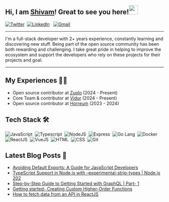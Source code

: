 
 ## Hi, I am [Shivam](https://bio.link/shivams)! Great to see you here!<img src="https://github.com/TheDudeThatCode/TheDudeThatCode/blob/master/Assets/Hi.gif" width="29"> 

 <a href="https://twitter.com/shivamstwt1/"><img alt="Twitter" src="https://img.shields.io/badge/Twitter%20-%230077B5.svg?&style=flat&logo=twitter&logoColor=white"/></a>&nbsp;
 <a href="https://www.linkedin.com/in/meshivamsharma/"><img alt="LinkedIn" src="https://img.shields.io/badge/linkedin%20-%230077B5.svg?&style=flat&logo=linkedin&logoColor=white"/></a> &nbsp;
 <a href="mailto:meshivam81@gmail.com"><img alt="Gmail" src="https://img.shields.io/badge/Gmail-D14836?style=flat&logo=gmail&logoColor=white" /></a> &nbsp;

 ----
 I'm a full-stack developer with 2+ years experience, constantly learning and discovering new stuff. Being part of the open source community has been both rewarding and challenging. I take great pride in helping to improve the ecosystem and support the developers who rely on these projects for their projects and goal. 
 
---- 
 
## My Experiences 🧑‍💻
- Open source contributor at [Zuplo](https://github.com/zuplo/zudoku) (2024 - Present)
- Core Team & contributor at [Vidur](https://github.com/profilecity/vidur) (2024 - Present)
- Open source contributor at [Horreum](https://github.com/hyperfoil/horreum) (2023 - 2024)


 
## Tech Stack 🛠 &nbsp;
 
![JavaScript](https://img.shields.io/badge/-JavaScript-05122A?style=flat&logo=javascript)&nbsp;
![Typescript](https://img.shields.io/badge/-TypeScript-05122A?style=flat&logo=typescript)&nbsp;
![NodeJS](https://img.shields.io/badge/-NodeJS-05122A?style=flat&logo=node.js)&nbsp;
![Express](https://img.shields.io/badge/-Express-05122A?style=flat&logo=express)&nbsp;
![Go Lang](https://img.shields.io/badge/-Go-05122A?style=flat&logo=go)&nbsp;
![Docker](https://img.shields.io/badge/-Docker-05122A?style=flat&logo=docker)&nbsp;
![ReactJS](https://img.shields.io/badge/-React-05122A?style=flat&logo=react)&nbsp;
![VueJS](https://img.shields.io/badge/-VueJS-05122A?style=flat&logo=vue.js)&nbsp;
![HTML](https://img.shields.io/badge/-HTML-05122A?style=flat&logo=HTML5)&nbsp;
![CSS](https://img.shields.io/badge/-Tailwind-05122A?style=flat&logo=tailwindcss&logoColor=1572B6)&nbsp;
![Git](https://img.shields.io/badge/-Git-05122A?style=flat&logo=git)&nbsp;

<!-- ![Visual Studio Code](https://img.shields.io/badge/-Visual%20Studio%20Code-05122A?style=flat&logo=visual-studio-code&logoColor=007ACC)&nbsp; -->
<!--![NodeJS](https://img.shields.io/badge/-NextJS-05122A?style=flat&logo=next.js)&nbsp; 
<!--![Kubernetes](https://img.shields.io/badge/-Kubernetes-05122A?style=flat&logo=kubernetes)&nbsp; -->

## Latest Blog Posts 📕

<!-- BLOG-POST-LIST:START -->
- [Avoiding Default Exports: A Guide for JavaScript Developers](https://shivam-sharma.hashnode.dev/avoiding-default-exports-a-guide-for-javascript-developers)
- [TypeScript Support in Node.js with –experimental-strip-types | Node.js 202](https://shivam-sharma.hashnode.dev/typescript-support-in-nodejs-with-experimental-strip-types-nodejs-202)
- [Step-by-Step Guide to Getting Started with GraphQL | Part- 1](https://shivam-sharma.hashnode.dev/step-by-step-guide-to-getting-started-with-graphql-part-1)
- [Getting started- Creating Custom Higher-Order Functions](https://shivam-sharma.hashnode.dev/getting-started-creating-custom-higher-order-functions)
- [How to fetch data from an API in ReactJS](https://shivam-sharma.hashnode.dev/how-to-fetch-data-from-an-api-in-reactjs)
<!-- BLOG-POST-LIST:END -->

<!--- ### 🏆 Achievement.
[![@shivamsharma7's Holopin board](https://holopin.me/shivamsharma7)](https://holopin.io/@shivamsharma7) -->
